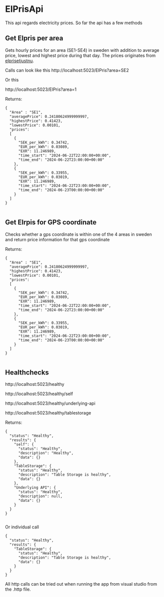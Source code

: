 # ElPrisApi

This api regards electricity prices. So far the api has a few methods

## Get Elpris per area
Gets hourly prices for an area (SE1-SE4) in sweden with addition to average price, lowest and highest price during that day. The prices originates from [elprisetjustnu](https://www.elprisetjustnu.se/elpris-api).

Calls can look like this
http://localhost:5023/ElPris?area=SE2

Or this

http://localhost:5023/ElPris?area=1


Returns: 

```
{
  "Area" : "SE1",
  "averagePrice": 0.24180624999999997,
  "highestPrice": 0.41423,
  "lowestPrice": 0.00101,
  "prices": 
  [
    {
      "SEK_per_kWh": 0.34742,
      "EUR_per_kWh": 0.03089,
      "EXR": 11.246989,
      "time_start": "2024-06-22T22:00:00+00:00",
      "time_end": "2024-06-22T23:00:00+00:00"
    },
    {
      "SEK_per_kWh": 0.33955,
      "EUR_per_kWh": 0.03019,
      "EXR": 11.246989,
      "time_start": "2024-06-22T23:00:00+00:00",
      "time_end": "2024-06-23T00:00:00+00:00"
    }
  ]
}
 
```


## Get Elrpis for GPS coordinate 
Checks whether a gps coordinate is within one of the 4 areas in sweden and return price information for that gps coordinate

Returns: 

```
{
  "Area" : "SE1",
  "averagePrice": 0.24180624999999997,
  "highestPrice": 0.41423,
  "lowestPrice": 0.00101,
  "prices": 
  [
    {
      "SEK_per_kWh": 0.34742,
      "EUR_per_kWh": 0.03089,
      "EXR": 11.246989,
      "time_start": "2024-06-22T22:00:00+00:00",
      "time_end": "2024-06-22T23:00:00+00:00"
    },
    {
      "SEK_per_kWh": 0.33955,
      "EUR_per_kWh": 0.03019,
      "EXR": 11.246989,
      "time_start": "2024-06-22T23:00:00+00:00",
      "time_end": "2024-06-23T00:00:00+00:00"
    }
  ]
}
 
```


## Healthchecks 
http://localhost:5023/healthy

http://localhost:5023/healthy/self

http://localhost:5023/healthy/underlying-api

http://localhost:5023/healthy/tablestorage


Returns: 
```
{
  "status": "Healthy",
  "results": {
    "self": {
      "status": "Healthy",
      "description": "Healthy",
      "data": {}
    },
    "TableStorage": {
      "status": "Healthy",
      "description": "Table Storage is healthy",
      "data": {}
    },
    "Underlying API": {
      "status": "Healthy",
      "description": null,
      "data": {}
    }
  }
}
 
```
Or individual call
```
{
  "status": "Healthy",
  "results": {
    "TableStorage": {
      "status": "Healthy",
      "description": "Table Storage is healthy",
      "data": {}
    }
  }
}
```


All http calls can be tried out when running the app from visual studio from the .http file.